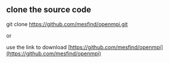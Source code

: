 ## clone the source code


git clone 	https://github.com/mesfind/openmpi.git    

or 

use the link to download [https://github.com/mesfind/openmpi](https://github.com/mesfind/openmpi)




